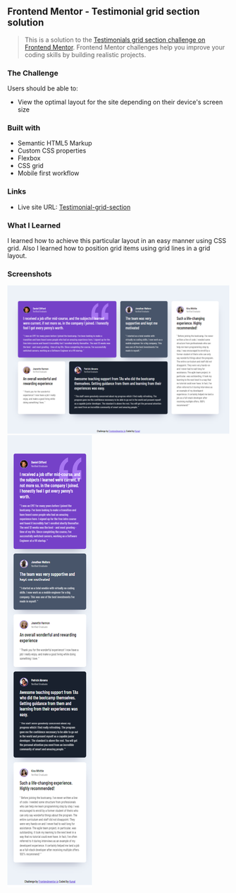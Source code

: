 ## Frontend Mentor - Testimonial grid section solution

> This is a solution to the [Testimonials grid section challenge on Frontend Mentor](https://www.frontendmentor.io/challenges/testimonials-grid-section-Nnw6J7Un7). Frontend Mentor challenges help you improve your coding skills by building realistic projects. 

### The Challenge

Users should be able to:
- View the optimal layout for the site depending on their device's screen size

### Built with

- Semantic HTML5 Markup
- Custom CSS properties
- Flexbox
- CSS grid 
- Mobile first workflow

### Links

- Live site URL: [Testimonial-grid-section](https://kunalbagnial.github.io/Testimonial-grid-section/)

### What I Learned

I learned how to achieve this particular layout in an easy manner using CSS grid. Also I learned how to position grid items using grid lines in a grid layout.

### Screenshots

![screenshot for desktop design](./images/screenshot-desktop.png)
![screenshot for mobile design](./images/screenshot-mobile.png)
